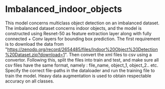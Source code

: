 # Imbalanced_indoor_objects
This model concerns multiclass object detection on an imbalanced dataset. The imbalanced dataset concerns indoor objects, and the model is constructed using Resnet-50 as feature extraction layer along with fully connected + Conv layers for bounding box prediction.
The first requirement is to download the data from "https://zenodo.org/record/2654485/files/Indoor%20Object%20Detection%20Dataset.zip?download=1". Then convert the xml files to csv using a convertor.
Following this, split the files into train and test, and make sure all csv files have the same format, namely : file_name, object_1, object_2.. etc. 
Specify the correct file-paths in the dataloader and run the training file to train the model. Heavy data augmentation is used to obtain respectable accuracy on all classes.
